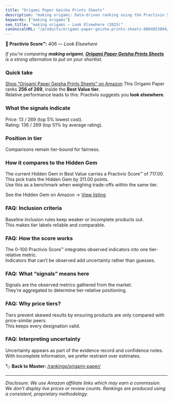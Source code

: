 ```yaml
---
title: "Origami Paper Geisha Prints Sheets"
description: "making origami: Data-driven ranking using the Practivio Score™. Positioned by quality, value, demand, findability, momentum."
keywords: ["making origami"]
seo_title: "making origami — Look Elsewhere (2025)"
canonicalURL: "/products/origami-paper-geisha-prints-sheets-0804853894/"
---
```


**🚫 Practivio Score™:** 406 — _Look Elsewhere_


*If you're comparing **making origami**, **[Origami Paper Geisha Prints Sheets](https://www.amazon.com/dp/0804853894?tag=practivio-20)** is a strong alternative to put on your shortlist.*
### Quick take
[Shop “Origami Paper Geisha Prints Sheets” on Amazon](https://www.amazon.com/dp/0804853894?tag=practivio-20)
This Origami Paper ranks **256 of 269**, inside the **Best Value tier**.  
Relative performance leads to this: Practivio suggests you **look elsewhere**.

### What the signals indicate
Price: 13 / 269 (top 5% lowest cost).  
Rating: 136 / 269 (top 51% by average rating).  

### Position in tier
Comparisons remain tier-bound for fairness.

### How it compares to the Hidden Gem
The current Hidden Gem in Best Value carries a Practivio Score™ of 717.00.  
This pick trails the Hidden Gem by 311.00 points.  
Use this as a benchmark when weighing trade-offs within the same tier.  

See the Hidden Gem on Amazon → [View listing](https://www.amazon.com/dp/B0BQTYYVZH?tag=practivio-20)

### FAQ: Inclusion criteria
Baseline inclusion rules keep weaker or incomplete products out.  
This makes tier labels reliable and comparable.

### FAQ: How the score works
The 0–100 Practivio Score™ integrates observed indicators into one tier-relative metric.  
Indicators that can’t be observed add uncertainty rather than guesses.

### FAQ: What “signals” means here
Signals are the observed metrics gathered from the market.  
They’re aggregated to determine tier-relative positioning.

### FAQ: Why price tiers?
Tiers prevent skewed results by ensuring products are only compared with price-similar peers.  
This keeps every designation valid.

### FAQ: Interpreting uncertainty
Uncertainty appears as part of the evidence record and confidence notes.  
With incomplete information, we prefer restraint over estimates.


🏷️ **Back to Master:** [/rankings/origami-paper/](/rankings/origami-paper/)

---
_Disclosure: We use Amazon affiliate links which may earn a commission. We don’t display live prices or review counts. Rankings are produced using a consistent, proprietary methodology._
